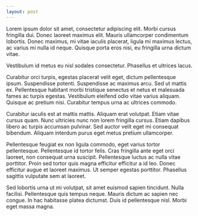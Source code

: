 ```yaml
---
layout: post
---
```


Lorem ipsum dolor sit amet, consectetur adipiscing elit. Morbi cursus fringilla dui. Donec laoreet maximus elit. Mauris ullamcorper condimentum lobortis. Donec maximus, mi vitae iaculis placerat, ligula mi maximus lectus, ac varius mi nulla id neque. Quisque porta eros nisi, eu fringilla urna dictum vitae. 

Vestibulum id metus eu nisl sodales consectetur. Phasellus et ultrices lacus.

Curabitur orci turpis, egestas placerat velit eget, dictum pellentesque ipsum. Suspendisse potenti. Suspendisse ac maximus arcu. Sed ut mattis ex. Pellentesque habitant morbi tristique senectus et netus et malesuada fames ac turpis egestas. Vestibulum eleifend odio vitae varius aliquam. Quisque ac pretium nisi. Curabitur tempus urna ac ultrices commodo.

Curabitur iaculis est at mattis mattis. Aliquam erat volutpat. Etiam vitae cursus quam. Nunc ultricies nunc non lorem fringilla cursus. Etiam dapibus libero ac turpis accumsan pulvinar. Sed auctor velit eget mi consequat bibendum. Aliquam interdum purus eget metus pretium ullamcorper.

Pellentesque feugiat ex non ligula commodo, eget varius tortor pellentesque. Pellentesque id tortor felis. Cras fringilla ante eget orci laoreet, non consequat urna suscipit. Pellentesque luctus ac nulla vitae porttitor. Proin sed tortor quis magna efficitur efficitur a id leo. Donec efficitur augue et laoreet maximus. Ut semper egestas porttitor. Phasellus sagittis vulputate sem at laoreet.

Sed lobortis urna ut mi volutpat, sit amet euismod sapien tincidunt. Nulla facilisi. Pellentesque quis tempus neque. Mauris dictum ac sapien nec congue. In hac habitasse platea dictumst. Duis id pellentesque nisl. Morbi eget massa magna.